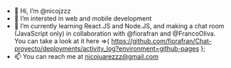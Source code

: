 - 👋 Hi, I’m @nicojzzz
- 👀 I’m intersted in web and mobile development
- 🌱 I’m currently learning React.JS and Node.JS, and making a chat room (JavaScript only) in collaboration with @fiorafran and @FrancoOliva. You can take a look at it here =>{ https://github.com/fiorafran/Chat-proyecto/deployments/activity_log?environment=github-pages };
- 📫 You can reach me at nicojuarezzz@gmail.com

<!---
nicojzzz/nicojzzz is a ✨ special ✨ repository because its `README.md` (this file) appears on your GitHub profile.
You can click the Preview link to take a look at your changes.
--->
